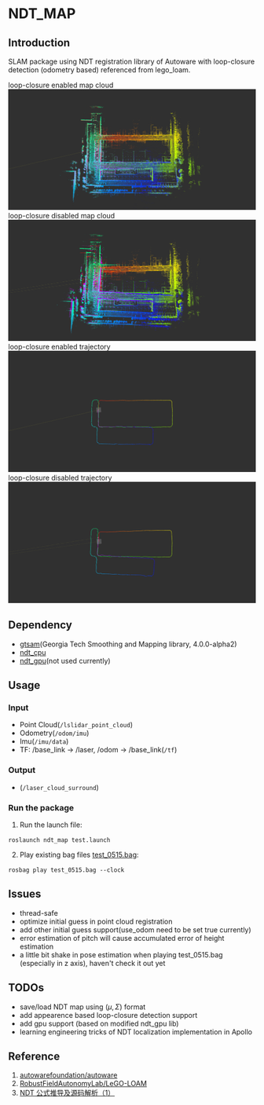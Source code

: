 # NDT_MAP

## Introduction

SLAM package using NDT registration library of Autoware with loop-closure detection (odometry based) referenced from lego_loam.

loop-closure enabled map cloud
![loop_closure_enabled_1](./img/loop_closure_enabled_1.png)
loop-closure disabled map cloud
![loop_closure_disabled_1](./img/loop_closure_disabled_1.png)
loop-closure enabled trajectory
![loop_closure_enabled_2](./img/loop_closure_enabled_2.png)
loop-closure disabled trajectory
![loop_closure_disabled_2](./img/loop_closure_disabled_2.png)

## Dependency

- [gtsam](https://github.com/borglab/gtsam/releases)(Georgia Tech Smoothing and Mapping library, 4.0.0-alpha2)
- [ndt_cpu](https://github.com/autowarefoundation/autoware/tree/master/ros/src/computing/perception/localization/lib/ndt_cpu)
- [ndt_gpu](https://github.com/autowarefoundation/autoware/tree/master/ros/src/computing/perception/localization/lib/ndt_gpu)(not used currently)

## Usage

### Input

- Point Cloud(`/lslidar_point_cloud`)
- Odometry(`/odom/imu`)
- Imu(`/imu/data`)
- TF: /base_link -> /laser, /odom -> /base_link(`/tf`)

### Output

- (`/laser_cloud_surround`)

### Run the package

1. Run the launch file:

```shell
roslaunch ndt_map test.launch
```

2. Play existing bag files [test_0515.bag](https://drive.google.com/file/d/1Y6KR9FUQggcyhvGsnkv7zpYQGvc7dQR_/view?usp=sharing):

```shell
rosbag play test_0515.bag --clock
```

## Issues

- thread-safe
- optimize initial guess in point cloud registration
- add other initial guess support(use_odom need to be set true currently)
- error estimation of pitch will cause accumulated error of height estimation
- a little bit shake in pose estimation when playing test_0515.bag (especially in z axis), haven't check it out yet

## TODOs

- save/load NDT map using $(\mu,\Sigma)$ format
- add appearence based loop-closure detection support
- add gpu support (based on modified ndt_gpu lib)
- learning engineering tricks of NDT localization implementation in Apollo

## Reference

1. [autowarefoundation/autoware](https://github.com/autowarefoundation/autoware)
2. [RobustFieldAutonomyLab/LeGO-LOAM](https://github.com/RobustFieldAutonomyLab/LeGO-LOAM)
3. [NDT 公式推导及源码解析（1）](https://blog.csdn.net/u013794793/article/details/89306901)